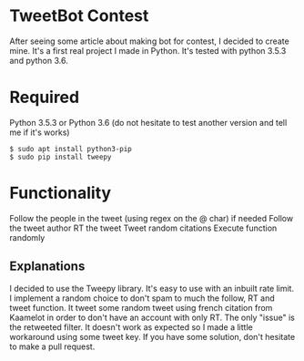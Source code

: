 # TweetBot Contest

After seeing some article about making bot for contest, I decided to create mine. It's a first real project I made in Python. It's tested with python 3.5.3 and python 3.6. 


# Required
Python 3.5.3 or Python 3.6 (do not hesitate to test another version and tell me if it's works)

    $ sudo apt install python3-pip
    $ sudo pip install tweepy

# Functionality
Follow the people in the tweet (using regex on the @ char) if needed
Follow the tweet author
RT the tweet
Tweet random citations
Execute function randomly

## Explanations


I decided to use the Tweepy library. It's easy to use with an inbuilt rate limit. I implement a random choice to don't spam to much the follow, RT and tweet function. It tweet some random tweet using french citation from Kaamelot in order to don't have an account with only RT. 
The only "issue" is the retweeted filter. It doesn't work as expected so I made a little workaround using some tweet key. If you have some solution, don't hesitate to make a pull request. 


